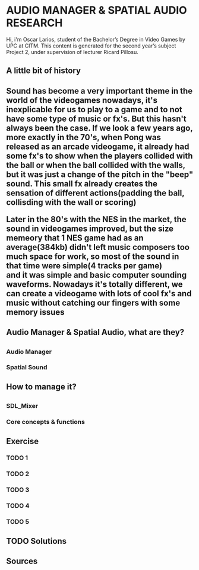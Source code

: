 <h1>AUDIO MANAGER & SPATIAL AUDIO RESEARCH</h1>

Hi, i'm Oscar Larios, student of the Bachelor’s Degree in Video Games by UPC at CITM. This content is generated for the second year’s subject Project 2, under supervision of lecturer Ricard Pillosu.


<h2>A little bit of history<h2>
  
  Sound has become a very important theme in the world of the videogames nowadays, it's inexplicable for us to play to a game and to not   have some type of music or fx's. But this hasn't always been the case.
  If we look a few years ago, more exactly in the 70's, when Pong was released as an arcade videogame, it already had some fx's to show   when the players collided with the ball or when the ball collided with the walls, but it was just a change of the pitch in the "beep"   sound. This small fx already creates the sensation of different actions(padding the ball, collisding with the wall or scoring)
  
  Later in the 80's with the NES in the market, the sound in videogames improved, but the size memeory that 1 NES game had as an         
  average(384kb) didn't left music composers too much space for work, so most of the sound in that time were simple(4 tracks per game)   
  and   it was simple and basic computer sounding waveforms.
  Nowadays it's totally different, we can create a videogame with lots of cool fx's and music without catching our fingers with some 
  memory issues

<h2>Audio Manager & Spatial Audio, what are they?<h2>
  <h3>Audio Manager</h3>
  <h3>Spatial Sound</h3>
  
 
<h2>How to manage it?<h2>
  <h3>SDL_Mixer</h3>
  <h3>Core concepts & functions</h3>
  
<h2>Exercise</h2>
  <h3>TODO 1</h3>
   <h3>TODO 2</h3>
    <h3>TODO 3</h3>
     <h3>TODO 4</h3>
      <h3>TODO 5</h3>
      
      
 <h2>TODO Solutions</h2>
 
 <h2>Sources</h2>
